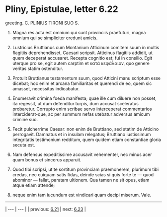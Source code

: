 # Pliny, Epistulae, letter 6.22

greeting. C. PLINIUS TIRONI SUO S.



1. Magna res acta est omnium qui sunt provinciis praefuturi, magna omnium qui se simpliciter credunt amicis.



2. Lustricius Bruttianus cum Montanium Atticinum comitem suum in multis flagitiis deprehendisset, Caesari scripsit. Atticinus flagitiis addidit, ut quem deceperat accusaret. Recepta cognitio est; fui in consilio. Egit uterque pro se, egit autem carptim et κατὰ κεφάλαιον, quo genere veritas statim ostenditur.



3. Protulit Bruttianus testamentum suum, quod Atticini manu scriptum esse dicebat; hoc enim et arcana familiaritas et querendi de eo, quem sic amasset, necessitas indicabatur.



4. Enumeravit crimina foeda manifesta; quae ille cum diluere non posset, ita regessit, ut dum defenditur turpis, dum accusat sceleratus probaretur. Corrupto enim scribae servo interceperat commentarios interciderat-que, ac per summum nefas utebatur adversus amicum crimine suo.



5. Fecit pulcherrime Caesar: non enim de Bruttiano, sed statim de Atticino perrogavit. Damnatus et in insulam relegatus; Bruttiano iustissimum integritatis testimonium redditum, quem quidem etiam constantiae gloria secuta est.



6. Nam defensus expeditissime accusavit vehementer, nec minus acer quam bonus et sincerus apparuit.



7. Quod tibi scripsi, ut te sortitum provinciam praemonerem, plurimum tibi credas, nec cuiquam satis fidas, deinde scias si quis forte te — quod abominor — fallat, paratam ultionem. Qua tamen ne sit opus, etiam atque etiam attende;



8. neque enim tam iucundum est vindicari quam decipi miserum. Vale.



---

| --- | --- |
| previous: [6.21](../6.21/) | next: [6.23](../6.23/) |